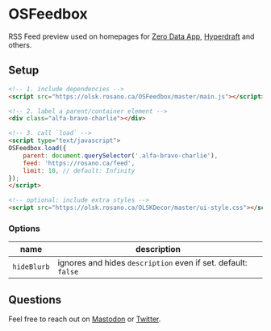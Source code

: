 # OSFeedbox

RSS Feed preview used on homepages for [Zero Data App](https://0data.app), [Hyperdraft](https://hyperdraft.rosano.ca) and others.

## Setup

```html
<!-- 1. include dependencies -->
<script src="https://olsk.rosano.ca/OSFeedbox/master/main.js"></script>

<!-- 2. label a parent/container element -->
<div class="alfa-bravo-charlie"></div>

<!-- 3. call `load` -->
<script type="text/javascript">
OSFeedbox.load({
	parent: document.querySelector('.alfa-bravo-charlie'),
	feed: 'https://rosano.ca/feed',
	limit: 10, // default: Infinity
});
</script>

<!-- optional: include extra styles -->
<script src="https://olsk.rosano.ca/OLSKDecor/master/ui-style.css"></script>
```

### Options

| name | description |
| --- | --- |
| `hideBlurb` | ignores and hides `description` even if set. default: `false` |

## Questions

Feel free to reach out on [Mastodon](https://rosano.ca/mastodon) or [Twitter](https://rosano.ca/twitter).
